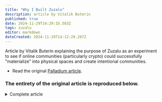 ```yaml
---
title: "Why I Built Zuzalu"
description: article by Vitalik Buterin
published: true
date: 2024-11-29T14:29:15.583Z
tags: zuzalu
editor: markdown
dateCreated: 2024-11-29T14:12:29.207Z
---
```


Article by Vitalik Buterin explaining the purpose of Zuzalu as an experiment to see if online communities (particularly crypto) could successfully "materialize" into physical spaces and create intentional communities. 
* Read the original [Palladium article](https://www.palladiummag.com/2023/10/06/why-i-built-zuzalu/). 
### The entirety of the original article is reproduced below.
<details>
<summary> Complete article </summary>
  
*Vitalik Buterin is the founder of Ethereum. You can follow him at @vitalik.eth.
13–17 minutes*

We tend to think about physical places, as well as the activities and cultures that come with those places, as being immutable. As an individual, you may have a choice to move to a particular place: to San Francisco for its open and accepting culture or for its AI development scene, to Berlin for the open source hacker culture, or to Asia to be part of a new and rising world.

At the same time, we take all of those features as given, as an exogenous and fixed part of the human world—there are tradeoffs, and you have to choose. But what if this could be different? What if cultures or tribes that have formed online with their own goals and values could materialize offline, and new physical places could grow due to intention rather than random chance?

Ideas like this have floated around online philosophical circles for decades. In 1988, the French sociologist Michel Maffesoli wrote a book called The Time of the Tribes, arguing that the next era will see more agency exercised in groups defined by common interests, rather than common history or blood and soil. More recently, Balaji Srinivasan wrote The Network State, arguing that communities defined by common interests can start off as purely online discussion forums, but then “materialize” into in-person hubs over time. From the perspective of economic democracy, David de Ugarte’s Phyles advocated for cultural and economic collaboration between transnational groups that would coordinate both online and offline.

The virtual transnational community that this author calls home is the crypto space, and it is a unique place from which to view these issues. On the one hand, it is a “tech” industry. The whole space runs on advanced software and mathematics like blockchains and zero-knowledge proofs. Users interact with it through applications that they run on computers and phones that receive data served over the internet.

But it also has plenty of its own unique characteristics. Unlike other tech industries, which typically consolidate around San Francisco or sometimes New York City, crypto has strangely resisted the gravitational pull of geographical centralization. Ethereum is legally based in Switzerland, with a second major entity in Singapore. Many of its developers are in Berlin. Major development teams are based in places such as Romania and Australia. One layer-2 scaling protocol is based in India and another is in China.

In some sense, Ethereum already is one of these digital internet tribes. It already frequently “materializes” through regular conferences that happen in all parts of the world and attract many thousands of people each time. These give participants the opportunity for regular in-person interaction and serendipitous connections without the need to get a U.S. visa or pay sky-high rents. For weeks at a time, the Ethereum community is already shaping human geography to a significant extent, not just responding to it.
The Beginning of Zuzalu

By 2022, I had been thinking about many of these topics for a while. I read and reviewed Balaji Srinivasan’s book on network states, wrote posts about what a crypto city might look like, and explored issues of governance in the context of blockchain-native digital constructs like DAOs. But the discussion seemed like it was remaining too theoretical for too long, and the time seemed ripe for a more practical experiment. And so came the idea for Zuzalu.

Zuzalu was an experiment in taking these ideas to the next level. We already have hacker houses, and hacker houses can last for months or even years, but they usually only fit around ten or twenty people. We already have conferences, and conferences fit thousands of people, but each conference only lasts a week. That is enough time to have serendipitous meetings, but not enough to have connections with true depth. So let’s take one step in both directions: create a pop-up mini-city that houses two hundred people, and lasts for two whole months.

This hits a sweet spot: it’s ambitious enough and different enough from what has already been repeated ad nauseam that we actually learn something, but still light enough that it’s logistically manageable. And it also intentionally does not center any specific vision about how something like this should be done, whether Balaji’s or otherwise.

The work started in January. A team that started with about four people scouted out locations and decided on a resort in Montenegro. The resort is ordinarily quite expensive, but the negotiating power of renting a hundred apartments at once, plus picking an off-season time when the resort is usually empty, pushed the costs much lower.

We invited about a dozen inviters, who in turn invited more people, along with sharing an application form in a few communities: the Ethereum community, with a focus on developers and researchers working on zero-knowledge proofs, the longevity and broader biotech industry, and European rationalists. We also engaged researchers and builders of “the meta:” internet tribes, network states, community building, and governance. By February, the team expanded to about eight people and worked quickly on logistics. It was a challenge but working with an existing resort made it surprisingly manageable.

On March 25th, the event began and the two hundred guests quickly began rolling in. The parts of Zuzalu that were “centrally planned” were available from the start. We cooperated with a local restaurant to make a breakfast buffet based loosely on longevity guru Bryan Johnson’s Blueprint menu. The meals fused Bryan’s ideals of identifying the healthiest possible diet and lifestyle with the needs of practicality, such as sticking to a budget of $15 per person per day.

On the crypto side, the 0xPARC team created Zupass, an identity system based on zero-knowledge proofs that you could use to prove that you were a resident of Zuzalu without revealing which one. This could be used both in-person and online, including to anonymously sign in to applications like Zupoll. Soon after, we turned the balcony of one of the apartments into a gym.

What happened from that point forward, however, was completely bottom-up. A tradition of taking daily morning cold plunges emerged on its own and grew over time. Groups started to independently cook their own food. After a month, we started to have karaoke sessions. In the beginning, the core team organized a meeting room with high-quality audio-visual equipment and created a webpage that any resident could use to permissionlessly book a time slot and make their own event. Soon, residents were creating sub-events and tracks started to emerge.

All in all, it felt like Zuzalu had achieved its core objectives: it brought together a new combination of cultures and it felt like a city.
What Did We Learn?

The “form factor” of two hundred people coming to live in a place for an extended duration really did work. People were willing to come, and those people who came almost universally reported enjoying the experience. This reflected something I also experienced later at a four-day blockchain conference in the Pacific island nation of Palau: the event was deliberately light on sessions and heavy on informal spend-time-together activities, and many attendees reported being very appreciative of the unique form factor.

Over time, the longer duration of Zuzalu succeeded at creating a different mindset. A four-day conference is a break from your life, but a two-month stay is your life. And for at least some people, it turned out that the small but highly focused network effect of a few hundred people who care about the precise thing you care about really can substitute the massive but much more unfocused network effects of the global megacities.

The idea of building and beta-testing a technology inside of a community of dedicated enthusiasts also proved a success. Zupass started off as essentially a clunky piece of hackathon software, but through real-time use and feedback from users, usability quickly and noticeably improved to the point where it became more usable than many multi-year-old blockchain applications. A healthy lifestyle is also a technology—one which works best as a social technology—and this too improved quickly at Zuzalu.

We did not quite reach the goal of developing a less costly and time-consuming version of Bryan Johnson’s extreme longevity lifestyle but we did make significant progress. Technologies that have a heavy cultural component, where new software tools and new human habits are being developed at the same time, are likely a great fit for this approach.

That said, there remain plenty of experiments still left to do. Crypto payments, a long-time dream of the Bitcoin and Ethereum communities, were present but limited. No one even considered governing Zuzalu with a DAO, a decentralized autonomous organization running on a blockchain. A two-hundred-person community lasting for two months was either too short, too small, or both for such a thing to really make sense. But these two dreams are important enough that future experiments, whether run by the Zuzalu community or by independent spinoffs, will undoubtedly make a much more concerted effort to realize them.

Zuzalu also succeeded at being a highly international community: no single country was the source of more than one-third of the attendees; the top two were, unsurprisingly, the United States and China. This diversity was in large part deliberate, an intentional strategy to avoid getting captured by the internal struggles and excesses of any one single national culture. As far as subject areas went, Zuzalu was less diverse: while non-crypto communities were present and appreciated the experience, the Ethereum community was a clear forerunner.

But perhaps this is not a failure: diversity done well is not about equally representing all of society or humanity, it’s about strategically bringing together groups that would otherwise not care for each other and building bridges.
What Questions Remain Unanswered?

What the experiment did less well at was showing a clear picture of where to go from here. Balaji’s The Network State did talk about the multi-century history of small-scale “communistic societies” in the U.S. and elsewhere, but also highlighted a grand geopolitical vision: the Decentralized Movement, a twenty-first-century non-aligned movement that can protect freedom in an unfree and high-conflict world. Perhaps such a movement can even provide a peaceful alternative to the unstable geopolitical bipole of China and the U.S. Zuzalu, however, did not yet feel like something that was actually achieving such a lofty goal.

Many cultural movements—digital nomadism, cryptoanarchy, and others come to mind—excitedly grow at first, but then settle down into becoming part of the global political and cultural landscape. They are stable and even significant, but ultimately not world-changing once they saturate their natural base of enthusiasts. Would “Zuzaluism” meet the same fate? And might it in fact be good to decrease ambitions somewhat and let that happen?

It is easy to argue the case that Zuzaluism in its current form is destined to be fairly niche. The community that is attracted to Zuzalu, while impressive, has clear biases: many of the attendees are young, there were few families with children and those who did come only stayed for a few days, and roughly a third of the attendees were already digital nomads. Thanks to subsidies, many people who were not rich in money were able to come, but they were still quite elite in terms of their social connections.

More broadly, many strands of evidence show that unless faced by a “push factor” as strong as a literal war of conquest taking over one’s land, it is very rare for a demographically significant portion of a previously static population to pick up and move somewhere else. Even in Russia, less than one percent of the population has left the country following the start of the current war. Certainly, many of those who left are Russia’s best and brightest, serving the function of weakening an aggressive power and setting an example to others who might do the same. But it’s also clear that large-scale emigration is still far from a grand solution to major geopolitical problems.

And so this leaves the question: where do we go from here? There are plenty of historical examples of intentionally created, medium-sized, and longer-term gatherings that don’t overturn the world, but still leave a worthy impact. Universities are one good precedent to think about—an ironic precedent, given how many of us a decade ago were enthusiasts of disrupting in-person universities with online MOOC services such as Udacity and Coursera, but an underappreciated precedent nonetheless.

Monasteries are another example; a few years ago, the philosopher Samo Burja asked why there are no monasteries dedicated to perfecting software, given that many software engineers have made enough money and now desire personal spiritual progress. Ultimately, the Zuzalu community does have ambitions that stretch somewhat higher than creating universities and monasteries, even if they are lower than fixing global politics. And in any case, the model that makes sense to apply somewhere new is rarely exactly a carbon copy of any specific thing that came before.

My own prediction is that Zuzalu will in part become a structure that has aspects of universities, monasteries, and digital nomad hubs. But it will also introduce entirely new activities like “incubating” novel technologies, including social technologies, by testing them out within a dedicated community. It will also find its niche in “the meta” by being a gathering spot for the future builders of new physical places and new societies of all kinds. That said, there is a long way to go. Many paths still unexplored or even unknown, and so the journey is just beginning.
</details>


